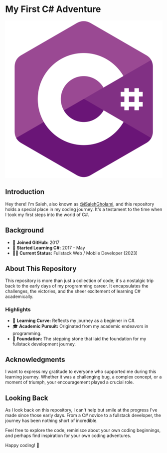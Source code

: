 # My First C# Adventure

![C# Logo](cdnlogo.com_c.svg)

## Introduction

Hey there! I'm Saleh, also known as [@iSalehGholami](https://github.com/iSalehGholami), and this repository holds a special place in my coding journey. It's a testament to the time when I took my first steps into the world of C#.

## Background

- 📅 **Joined GitHub:** 2017
- 🚀 **Started Learning C#:** 2017 - May
- 👨‍💻 **Current Status:** Fullstack Web / Mobile Developer (2023)

## About This Repository

This repository is more than just a collection of code; it's a nostalgic trip back to the early days of my programming career. It encapsulates the challenges, the victories, and the sheer excitement of learning C# academically.

### Highlights

- 🌱 **Learning Curve:** Reflects my journey as a beginner in C#.
- 🎓 **Academic Pursuit:** Originated from my academic endeavors in programming.
- 🚀 **Foundation:** The stepping stone that laid the foundation for my fullstack development journey.


## Acknowledgments

I want to express my gratitude to everyone who supported me during this learning journey. Whether it was a challenging bug, a complex concept, or a moment of triumph, your encouragement played a crucial role.

## Looking Back

As I look back on this repository, I can't help but smile at the progress I've made since those early days. From a C# novice to a fullstack developer, the journey has been nothing short of incredible.

Feel free to explore the code, reminisce about your own coding beginnings, and perhaps find inspiration for your own coding adventures.

Happy coding! 🚀
